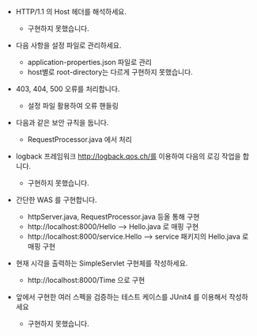 - HTTP/1.1 의 Host 헤더를 해석하세요.
	- 구현하지 못했습니다.

- 다음 사항을 설정 파일로 관리하세요.
	- application-properties.json 파일로 관리
	- host별로 root-directory는 다르게 구현하지 못했습니다.
	
- 403, 404, 500 오류를 처리합니다.
	- 설정 파일 활용하여 오류 핸들링

- 다음과 같은 보안 규칙을 둡니다.
	- RequestProcessor.java 에서 처리

- logback 프레임워크 http://logback.qos.ch/를 이용하여 다음의 로깅 작업을 합니다.
	- 구현하지 못했습니다.

- 간단한 WAS 를 구현합니다.
	- httpServer.java, RequestProcessor.java 등올 통해 구현
	- http://localhost:8000/Hello --> Hello.java 로 매핑 구현
	- http://localhost:8000/service.Hello --> service 패키지의 Hello.java 로 매핑 구현

- 현재 시각을 출력하는 SimpleServlet 구현체를 작성하세요.
	- http://localhost:8000/Time 으로 구현

- 앞에서 구현한 여러 스펙을 검증하는 테스트 케이스를 JUnit4 를 이용해서 작성하세요
	- 구현하지 못했습니다.
